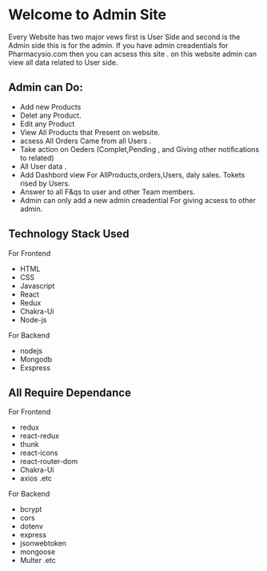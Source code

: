 # Welcome to Admin Site

Every Website has two major vews first is User Side and second is the Admin side this is for the admin.
If you have admin creadentials for Pharmacysio.com then you can acsess this site . on this website admin can view all data related to User side.

## Admin can Do:
- Add new Products 
- Delet any Product.
- Edit any Product
- View All Products that Present on website.
- acsess All Orders Came from all Users . 
- Take action on Oeders (Complet,Pending , and Giving other notifications to related)
- All User data .
- Add Dashbord view For AllProducts,orders,Users, daly sales. Tokets rised by Users.
- Answer to all F&qs to user and other Team members.
- Admin can only add a new admin creadential For giving acsess to other admin.

## Technology Stack Used
For Frontend
- HTML
- CSS
- Javascript
- React
- Redux
- Chakra-Ui
- Node-js

For Backend
- nodejs
- Mongodb
- Exspress

## All Require Dependance
For Frontend
- redux
- react-redux
- thunk
- react-icons
- react-router-dom
- Chakra-Ui
- axios
.etc

For Backend
- bcrypt
- cors
- dotenv
- express
- jsonwebtoken
- mongoose
- Multer
.etc


